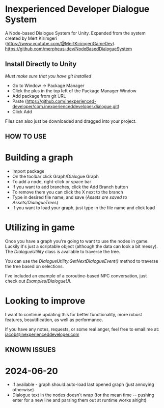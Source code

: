 # Inexperienced Developer Dialogue System
A Node-based Dialogue System for Unity. Expanded from the system created by Mert Kirimgeri (https://www.youtube.com/@MertKirimgeriGameDev).
https://github.com/merpheus-dev/NodeBasedDialogueSystem

## Install Directly to Unity
_Must make sure that you have git installed_
* Go to Window -> Package Manager
* Click the plus in the top left of the Package Manager Window
* Add package from git URL
* Paste (https://github.com/inexperienced-developer/com.inexperienceddeveloper.dialogue.git)
* Click Add

Files can also just be downloaded and dragged into your project.

## HOW TO USE

# Building a graph
* Import package
* On the toolbar click Graph/Dialogue Graph
* To add a node, right-click or space bar
* If you want to add branches, click the Add Branch button
* To remove them you can click the X next to the branch
* Type in desired file name, and save (_Assets are saved to Assets/DialogueTrees_)
* If you want to load your graph, just type in the file name and click load

# Utilizing in game
Once you have a graph you're going to want to use the nodes in game. Luckily it's just a scriptable object (although the data can look a bit messy). The _DialogueUtility_ class is available to traverse the tree.

You can use the _DialogueUtility.GetNextDialogueEvent()_ method to traverse the tree based on selections.

I've included an example of a coroutine-based NPC conversation, just check out _Examples/DialogueUI_.

# Looking to improve
I want to continue updating this for better functionality, more robust features, beautification, as well as performance.

If you have any notes, requests, or some real anger, feel free to email me at: jacob@inexperienceddeveloper.com

## KNOWN ISSUES

# 2024-06-20
* If available - graph should auto-load last opened graph (just annoying otherwise)
* Dialogue text in the nodes doesn't wrap (for the mean time -- pushing enter for a new line and parsing them out at runtime works alright)

